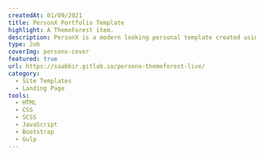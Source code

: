 ```yaml
---
createdAt: 01/09/2021
title: PersonX Portfolio Template
highlight: A ThemeForest item.
description: PersonX is a modern looking personal template created using Bootstrap to sell on ThemeForest back in 2017 when I worked at CoderPixel.
type: Job
coverImg: personx-cover
featured: true
url: https://saabbir.gitlab.io/personx-themeforest-live/
category:
  - Site Templates
  - Landing Page
tools:
  - HTML
  - CSS
  - SCSS
  - JavaScript
  - Bootstrap
  - Gulp
---
```

